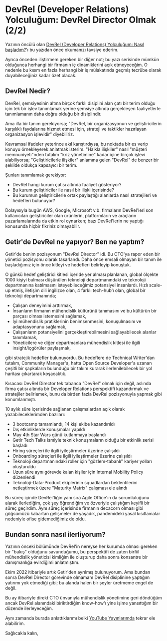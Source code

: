# DevRel (Developer Relations) Yolculuğum: DevRel Director Olmak (2/2)

Yazının öncülü olan [DevRel (Developer Relations) Yolculuğum: Nasıl başladım?](./devrel-01.md)'ı bu yazıdan önce okumanızı tavsiye ederim.

Ayrıca önceden iliştirmem gereken bir diğer not; bu yazı serisinde mümkün olduğunca herhangi bir firmanın iç dinamiklerini açık etmeyeceğim. O nedenle bu kısım en fazla herhangi bir iş mülakatında geçmiş tecrübe olarak duyabileceğiniz kadar özet olacak.


## DevRel Nedir?

DevRel, şemsiyesinin altına birçok farklı disiplini alan çatı bir terim olduğu için tek bir işlev tanımlamak yerine şemsiye altında gerçekleşen faaliyetlerle tanımlamanın daha doğru olduğu bir disiplindir.

Ama illa bir tanım gerekiyorsa; "DevRel, bir organizasyonun ve geliştiricilerin karşılıklı faydalarına hizmet etmesi için, strateji ve taktikler hazırlayan organizasyon işlevidir" diyebiliriz.

Kavramsal ifadeler yeterince akıl karıştırdıysa, bu noktada bir es verip konuyu örnekleyerek anlatmak isterim. "Halkla ilişkiler" nasıl "müşteri memnuniyeti"nden tutalım "kriz yönetimine" kadar içine birçok işlevi alabiliyorsa; "Geliştiricilerle ilişkiler" anlamına gelen "DevRel" de benzer bir şekilde oldukça kapsayıcı bir terim.

Şunları tanımlamak gerekiyor:
- DevRel hangi kurum çatısı altında faaliyet gösteriyor?
- Bu kurum geliştiriciler ile nasıl bir ilişki içerisinde?
- Bu kurumun geliştiricilerle ortak paylaştığı alanlarda nasıl stratejileri ve hedefleri bulunuyor?

Dolayısıyla bugün AWS, Google, Microsoft v.b. firmaların DevRel'leri son kullanıcıları geliştiriciler olan ürünlerin, platformların ve araçların pazarlamalarında da etkin rol oynarken; bazı DevRel'lerin ne yaptığı konusunda hiçbir fikriniz olmayabilir.


## Getir'de DevRel ne yapıyor? Ben ne yaptım?

Getir'de benim pozisyonum "DevRel Director" idi. Bu CTO'ya rapor eden bir yönetici pozisyonu olarak tasarlandı. Daha önce emsali olmayan bir tanım ile başladığımız için önce kitleyi ve hedefleri belirleyip konuştuk.

O günkü hedef geliştirici kitlesi içeride yer alması planlanan, global ölçekte 1000 kişiyi bulması düşünülen teknoloji departmanındaki ve teknoloji departmanına katılmasını isteyebileceğimiz potansiyel insanlardı. Hızlı scale-up etmiş, iletişim dili ingilizce olan, 4 farklı tech-hub'ı olan, global bir teknoloji departmanında;

- Çalışan deneyimini arttırmak,
- İnsanların firmanın mühendislik kültürünü tanımasını ve bu kültürün bir parçası olması istemesini sağlamak,
- İyi mühendislik pratiklerinin benimsenmesini, konuşulmasını ve adaptasyonunu sağlamak,
- Çalışanların potansiyelini gerçekleştirebilmesini sağlayabilecek alanlar tanımlamak,
- Yöneticilere ve diğer departmanlara mühendislik kitlesi ile ilgili insight/içgörüler paylaşmak,

gibi stratejik hedefler bulunuyordu. Bu hedeflere de Technical Writer'dan tutalım, Community Manager'a, hatta Open Source Developer'a uzanan çeşitli bir şapkaların bulunduğu bir takım kurarak ilerlenilebilecek bir yol haritası çıkartarak koşacaktık.

Kısacası DevRel Director tek tabanca "DevRel" olmak için değil, aslında firma çatısı altında bir Developer Relations perspektifi kazandırmak ve stratejiler belirlemek, bunu da birden fazla DevRel pozisyonuyla yapmak gibi konumlanmıştı.

10 aylık süre içerisinde sağlanan çalışmalardan açık olarak yazabileceklerimden bazıları:
- 3 bootcamp tamamlandı, 14 kişi ekibe kazandırıldı
- Dış etkinliklerde konuşmalar yapıldı
- May 4th Star Wars günü kutlanmaya başlandı
- Getir Tech Talks ismiyle teknik konuşmaların olduğu bir etkinlik serisi başladı
- Hiring süreçleri ile ilgili iyileştirmeler üzerine çalışıldı
- Onboarding süreçleri ile ilgili iyileştirmeler üzerine çalışıldı
- Teknoloji departmanındaki roller için "gözlem-tabanlı" kariyer yolları oluşturuldu
- Uzun süre aynı görevde kalan kişiler için Internal Mobility Policy düzenlendi
- Teknoloji-Data-Product ekiplerinin squadlardan beklentilerini netleştirmek üzere "Maturity Matrix" çalışması ele alındı

Bu süreç içinde DevRel'liğin yanı sıra Agile Office'ın da sorumluluğunu alarak ilerlediğim, çok şey öğrendiğim ve özveriyle çalıştığım keyifli bir süreç geçirdim. Aynı süreç içerisinde firmanın decacorn olması gibi göğsümüzü kabartan gelişmeler de yaşadık, pandemideki yasal kısıtlamalar nedeniyle ofise gidemediğimiz de oldu.


## Bundan sonra nasıl ilerliyorum?

Yazının önceki bölümünde DevRel'in nereyse her kurumda olması gereken bir "bakış" olduğunu savunduğumu, bu perspektifi de zaten birfiil mühendislik yöneticisi kimliğim ile oluşturup daha sonra konsantre bir danışmanlığa evirdiğimi anlatmıştım.

Ekim 2022 itibariyle artık Getir'den ayrılmış bulunuyorum. Ama bundan sonra DevRel Director görevinde olmamam DevRel disiplinine yaptığım yatırımı yok etmediği gibi; bu alanda halen bir şeyler üretmeme engel de değil.

Bu ay itibariyle direkt CTO ünvanıyla mühendislik yönetimine geri döndüğüm ancak DevRel alanındaki biriktirdiğim know-how'ı yine işime yansıttığım bir düzende ilerleyeceğim.

Aynı zamanda burada anlattıklarımı belki [YouTube Yayınlarımda](https://youtube.com/EserOzvataf) tekrar ele alabilirim.

Sağlıcakla kalın,
